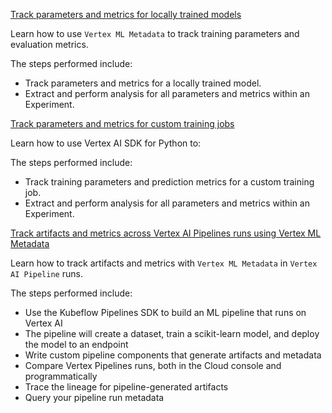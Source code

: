 
[Track parameters and metrics for locally trained models](https://github.com/GoogleCloudPlatform/vertex-ai-samples/blob/main/notebooks/official/ml_metadata/sdk-metric-parameter-tracking-for-locally-trained-models.ipynb)

Learn how to use `Vertex ML Metadata` to track training parameters and evaluation metrics.

The steps performed include:

- Track parameters and metrics for a locally trained model.
- Extract and perform analysis for all parameters and metrics within an Experiment.

[Track parameters and metrics for custom training jobs](https://github.com/GoogleCloudPlatform/vertex-ai-samples/blob/main/notebooks/official/ml_metadata/sdk-metric-parameter-tracking-for-custom-jobs.ipynb)

Learn how to use Vertex AI SDK for Python to:

The steps performed include:
- Track training parameters and prediction metrics for a custom training job.
- Extract and perform analysis for all parameters and metrics within an Experiment.

[Track artifacts and metrics across Vertex AI Pipelines runs using Vertex ML Metadata](https://github.com/GoogleCloudPlatform/vertex-ai-samples/blob/main/notebooks/official/ml_metadata/vertex-pipelines-ml-metadata.ipynb)

Learn how to track artifacts and metrics with `Vertex ML Metadata` in `Vertex AI Pipeline` runs.

The steps performed include:

* Use the Kubeflow Pipelines SDK to build an ML pipeline that runs on Vertex AI
* The pipeline will create a dataset, train a scikit-learn model, and deploy the model to an endpoint
* Write custom pipeline components that generate artifacts and metadata
* Compare Vertex Pipelines runs, both in the Cloud console and programmatically
* Trace the lineage for pipeline-generated artifacts
* Query your pipeline run metadata
